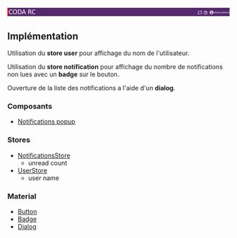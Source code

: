 ![Pasted image 20230125093144](../medias/Pasted%20image%2020230125093144.png)

## Implémentation

Utilisation du **store user** pour affichage du nom de l'utilisateur.

Utilisation du **store notification** pour affichage du nombre de notifications non lues avec un **badge** sur le bouton.

Ouverture de la liste des notifications a l'aide d'un **dialog**.

### Composants
- [Notifications popup](../Notification/NotificationsPopup)

### Stores
- [NotificationsStore](../Store/NotificationsStore.md)
	- unread count
- [UserStore](../Store/UserStore.md)
	- user name

### Material
- [Button](https://material.angular.io/components/button/overview)
- [Badge](https://material.angular.io/components/badge/overview)
- [Dialog](https://material.angular.io/components/dialog/overview)